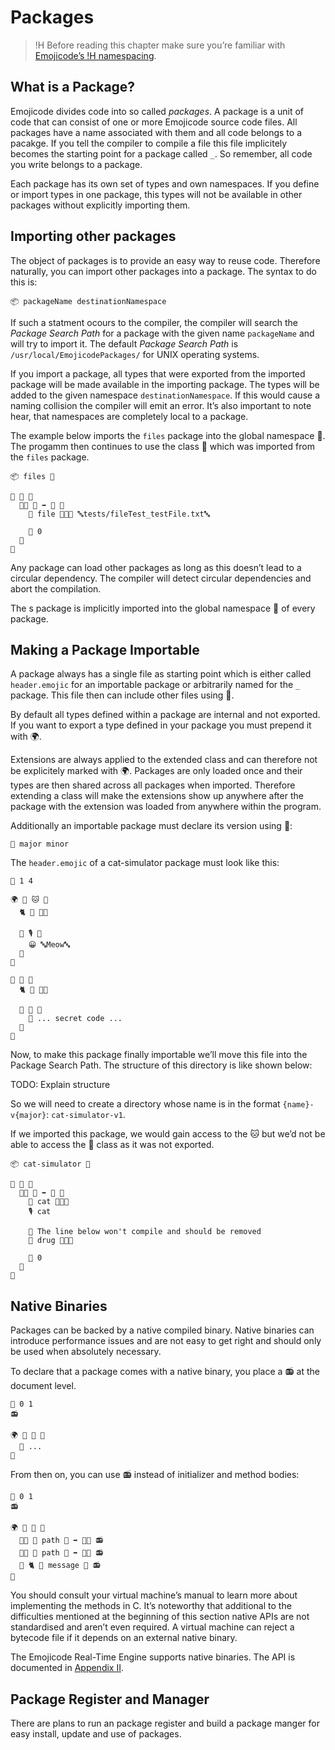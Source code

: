 # Packages

>!H Before reading this chapter make sure you’re familiar with [Emojicode’s
>!H namespacing](types.html#namespaces).

## What is a Package?

Emojicode divides code into so called *packages*. A package is a unit of code
that can consist of one or more Emojicode source code files. All packages have a
name associated with them and all code belongs to a pacakge. If you tell the
compiler to compile a file this file implicitely becomes the starting point for
a package called `_`. So remember, all code you write belongs to a package.

Each package has its own set of types and own namespaces. If you define or
import types in one package, this types will not be available in other packages
without explicitly importing them.

## Importing other packages

The object of packages is to provide an easy way to reuse code. Therefore
naturally, you can import other packages into a package. The syntax to do this
is:

```
📦 packageName destinationNamespace
```

If such a statment ocours to the compiler, the compiler will search the
*Package Search Path* for a package with the given name `packageName` and will
try to import it. The default *Package Search Path* is
`/usr/local/EmojicodePackages/` for UNIX operating systems.

If you import a package, all types that were exported from the
imported package will be made available in the importing package. The types will
be added to the given namespace `destinationNamespace`. If this would cause a
naming collision the compiler will emit an error. It’s also important to note
hear, that namespaces are completely local to a package.

The example below imports the `files` package into the global namespace 🔴.
The progamm then continues to use the class 📄 which was imported from the
`files` package.

```
📦 files 🔴

🐇 💯 🍇
  🐇🐖 🏁 ➡️ 🚂 🍇
    🍦 file 🔷📄📜 🔤tests/fileTest_testFile.txt🔤

    🍎 0
  🍉
🍉
```

Any package can load other packages as long as this doesn’t lead to a circular
dependency. The compiler will detect circular dependencies and abort the
compilation.

The s package is implicitly imported into the global namespace 🔴 of
every package.

## Making a Package Importable

A package always has a single file as starting point which is either called
`header.emojic` for an importable package or arbitrarily named for the `_`
package. This file then can include other files using 📜.

By default all types defined within a package are internal and not exported. If
you want to export a type defined in your package you must prepend it with 🌍.

Extensions are always applied to the extended class and can therefore not be
explicitely marked with 🌍. Packages are only loaded once and their types are
then shared across all packages when imported. Therefore extending a class will
make the extensions show up anywhere after the package with the extension was
loaded from anywhere within the program.

Additionally an importable package must declare its version using 🔮:

```
🔮 major minor
```

The `header.emojic` of a cat-simulator package must look like this:

```
🔮 1 4

🌍 🐇 🐱 🍇
  🐈 🎀 🍇🍉

  🐖 🎙 🍇
    😀 🔤Meow🔤
  🍉
🍉

🐇 💊 🍇
  🐈 🔬 🍇🍉

  🐖 💉 🍇
    👴 ... secret code ...
  🍉
🍉
```

Now, to make this package finally importable we’ll move this file into the
Package Search Path. The structure of this directory is like shown below:

TODO: Explain structure

So we will need to create a directory whose name is in the format
`{name}-v{major}`: `cat-simulator-v1`.

If we imported this package, we would gain access to the 🐱 but we’d not be able
to access the 💊 class as it was not exported.

```
📦 cat-simulator 🔴

🐇 💯 🍇
  🐇🐖 🏁 ➡️ 🚂 🍇
    🍦 cat 🔷🐱🎀
    🎙 cat

    👴 The line below won't compile and should be removed
    🍦 drug 🔷💊🔬

    🍎 0
  🍉
🍉
```

## Native Binaries

Packages can be backed by a native compiled binary. Native binaries can
introduce performance issues and are not easy to get right and should only be
used when absolutely necessary.

To declare that a package comes with a native binary, you place a 📻 at the
document level.

```
🔮 0 1
📻

🌍 🐇 📑 🍇
  👴 ...
🍉
```

From then on, you can use 📻 instead of initializer and method bodies:

```
🔮 0 1
📻

🌍 🐇 📑 🍇
  🐇🐖 📁 path 🔡 ➡️ 🍬🚨 📻
  🐇🐖 🔫 path 🔡 ➡️ 🍬🚨 📻
  🍬 🐈 📝 message 🔡 📻
🍉
```

You should consult your virtual machine’s manual to learn more about
implementing the methods in C. It’s noteworthy that additional to the
difficulties mentioned at the beginning of this section native APIs
are not standardised and aren’t even required. A virtual machine can reject
a bytecode file if it depends on an external native binary.

The Emojicode Real-Time Engine supports native binaries. The API is
documented in [Appendix II](packageAPI.html).

## Package Register and Manager

There are plans to run an package register and build a package manger for easy
install, update and use of packages.
